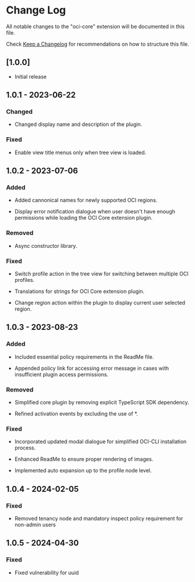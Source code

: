 # Change Log

All notable changes to the "oci-core" extension will be documented in this file.

Check [Keep a Changelog](http://keepachangelog.com/) for recommendations on how to structure this file.

## [1.0.0]

- Initial release

## 1.0.1 - 2023-06-22

### Changed

- Changed display name and description of the plugin.

### Fixed

- Enable view title menus only when tree view is loaded.

## 1.0.2 - 2023-07-06

### Added

- Added cannonical names for newly supported OCI regions.

- Display error notification dialogue when user doesn't have enough permissions while loading the OCI Core extension plugin.

### Removed

- Async constructor library.

### Fixed

- Switch profile action in the tree view for switching between multiple OCI profiles.

- Translations for strings for OCI Core extension plugin.

- Change region action within the plugin to display current user selected region.

## 1.0.3 - 2023-08-23

### Added
- Included essential policy requirements in the ReadMe file.

- Appended policy link for accessing error message in cases with insufficient plugin access permissions.

### Removed
- Simplified core plugin by removing explicit TypeScript SDK dependency.

- Refined activation events by excluding the use of *.

### Fixed
- Incorporated updated modal dialogue for simplified OCI-CLI installation process.

- Enhanced ReadMe to ensure proper rendering of images.

- Implemented auto expansion up to the profile node level.

## 1.0.4 - 2024-02-05

### Fixed

- Removed tenancy node and mandatory inspect policy requirement for non-admin users

## 1.0.5 - 2024-04-30

### Fixed

- Fixed vulnerability for uuid